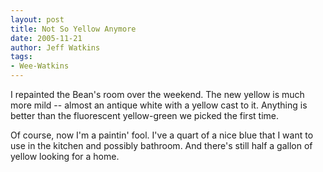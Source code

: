 ```yaml
---
layout: post
title: Not So Yellow Anymore
date: 2005-11-21
author: Jeff Watkins
tags:
- Wee-Watkins
---
```


I repainted the Bean's room over the weekend. The new yellow is much more mild -- almost an antique white with a yellow cast to it. Anything is better than the fluorescent yellow-green we picked the first time.

Of course, now I'm a paintin' fool. I've a quart of a nice blue that I want to use in the kitchen and possibly bathroom. And there's still half a gallon of yellow looking for a home.